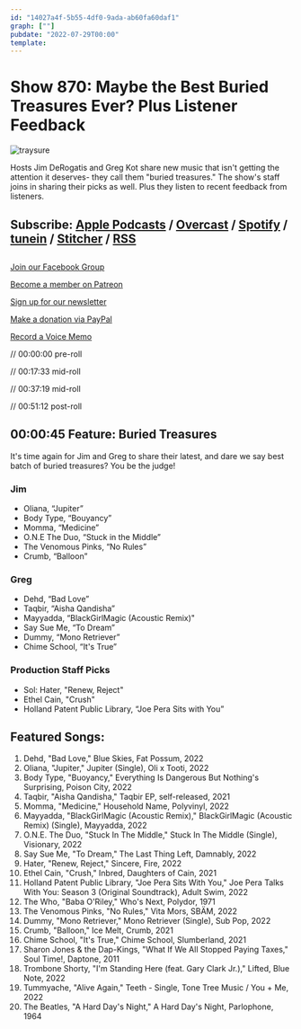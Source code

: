 ```yaml
---
id: "14027a4f-5b55-4df0-9ada-ab60fa60daf1"
graph: [""]
pubdate: "2022-07-29T00:00"
template: 
---
```






# Show 870: Maybe the Best Buried Treasures Ever? Plus Listener Feedback

![traysure](https://static.soundopinions.org/images/2022/treasure-island.jpeg)

Hosts Jim DeRogatis and Greg Kot share new music that isn't getting the attention it deserves- they call them "buried treasures." The show's staff joins in sharing their picks as well. Plus they listen to recent feedback from listeners.



## Subscribe: [Apple Podcasts](https://itunes.apple.com/us/podcast/sound-opinions/id94793843) / [Overcast](https://overcast.fm/itunes94793843/sound-opinions) / [Spotify](https://open.spotify.com/show/1kNR8YL7TBrQuRxDdS4wtU) / [tunein](https://tunein.com/podcasts/Music-Podcasts/Sound-Opinions-p60273/) / [Stitcher](http://www.stitcher.com/podcast/sound-opinions) / [RSS](https://feeds.simplecast.com/Nn6fjnB0)



## 

[Join our Facebook Group](https://bit.ly/3sivr9T)

[Become a member on Patreon](https://bit.ly/3slWZvc)

[Sign up for our newsletter](https://bit.ly/3eEvRnG)

[Make a donation via PayPal](https://bit.ly/3dmt9lU)

[Record a Voice Memo](https://bit.ly/2RyD5Ah)

// 00:00:00 pre-roll

// 00:17:33 mid-roll

// 00:37:19 mid-roll

// 00:51:12 post-roll



## 00:00:45 Feature: Buried Treasures

It's time again for Jim and Greg to share their latest, and dare we say best batch of buried treasures? You be the judge!


### Jim

- Oliana, “Jupiter”
- Body Type, “Bouyancy”
- Momma, “Medicine”
- O.N.E The Duo, “Stuck in the Middle”
- The Venomous Pinks, “No Rules”
- Crumb, “Balloon”


### Greg

- Dehd, “Bad Love”
- Taqbir, “Aisha Qandisha”
- Mayyadda, “BlackGirlMagic (Acoustic Remix)"
- Say Sue Me, “To Dream”
- Dummy, “Mono Retriever”
- Chime School, “It's True”


### Production Staff Picks

- Sol: Hater, "Renew, Reject"
- Ethel Cain, "Crush"
- Holland Patent Public Library, “Joe Pera Sits with You”



## Featured Songs:

1. Dehd, "Bad Love," Blue Skies, Fat Possum, 2022
2. Oliana, "Jupiter," Jupiter (Single), Oli x Tooti, 2022
3. Body Type, "Buoyancy," Everything Is Dangerous But Nothing's Surprising, Poison City, 2022
4. Taqbir, "Aisha Qandisha," Taqbir EP, self-released, 2021
5. Momma, "Medicine," Household Name, Polyvinyl, 2022
6. Mayyadda, "BlackGirlMagic (Acoustic Remix)," BlackGirlMagic (Acoustic Remix) (Single), Mayyadda, 2022
7. O.N.E. The Duo, "Stuck In The Middle," Stuck In The Middle (Single), Visionary, 2022
8. Say Sue Me, "To Dream," The Last Thing Left, Damnably, 2022
9. Hater, "Renew, Reject," Sincere, Fire, 2022
10. Ethel Cain, "Crush," Inbred, Daughters of Cain, 2021
11. Holland Patent Public Library, "Joe Pera Sits With You," Joe Pera Talks With You: Season 3 (Original Soundtrack), Adult Swim, 2022
12. The Who, "Baba O'Riley," Who's Next, Polydor, 1971
13. The Venomous Pinks, "No Rules," Vita Mors, SBÄM, 2022
14. Dummy, "Mono Retriever," Mono Retriever (Single), Sub Pop, 2022
15. Crumb, "Balloon," Ice Melt, Crumb, 2021
16. Chime School, "It's True," Chime School, Slumberland, 2021
17. Sharon Jones & the Dap-Kings, "What If We All Stopped Paying Taxes," Soul Time!, Daptone, 2011
18. Trombone Shorty, "I'm Standing Here (feat. Gary Clark Jr.)," Lifted, Blue Note, 2022
19. Tummyache, "Alive Again," Teeth - Single, Tone Tree Music / You + Me, 2022
20. The Beatles, "A Hard Day's Night," A Hard Day's Night, Parlophone, 1964